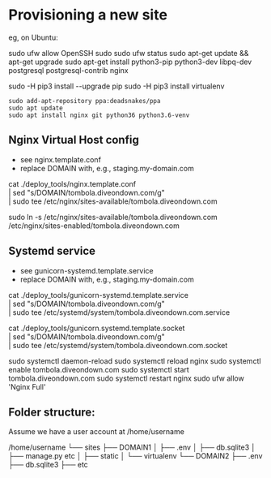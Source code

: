 Provisioning a new site
=======================
eg, on Ubuntu:

sudo ufw allow OpenSSH
sudo sudo ufw status
sudo apt-get update && apt-get upgrade
sudo apt-get install python3-pip python3-dev libpq-dev postgresql postgresql-contrib nginx

sudo -H pip3 install --upgrade pip
sudo -H pip3 install virtualenv

    sudo add-apt-repository ppa:deadsnakes/ppa
    sudo apt update
    sudo apt install nginx git python36 python3.6-venv

## Nginx Virtual Host config

* see nginx.template.conf
* replace DOMAIN with, e.g., staging.my-domain.com

cat ./deploy_tools/nginx.template.conf \
    | sed "s/DOMAIN/tombola.diveondown.com/g" \
    | sudo tee /etc/nginx/sites-available/tombola.diveondown.com

sudo ln -s /etc/nginx/sites-available/tombola.diveondown.com \
/etc/nginx/sites-enabled/tombola.diveondown.com

## Systemd service

* see gunicorn-systemd.template.service
* replace DOMAIN with, e.g., staging.my-domain.com

cat ./deploy_tools/gunicorn-systemd.template.service \
    | sed "s/DOMAIN/tombola.diveondown.com/g" \
    | sudo tee /etc/systemd/system/tombola.diveondown.com.service

cat ./deploy_tools/gunicorn.systemd.template.socket \
    | sed "s/DOMAIN/tombola.diveondown.com/g" \
    | sudo tee /etc/systemd/system/tombola.diveondown.com.socket

sudo systemctl daemon-reload
sudo systemctl reload nginx
sudo systemctl enable tombola.diveondown.com
sudo systemctl start tombola.diveondown.com
sudo systemctl restart nginx
sudo ufw allow 'Nginx Full'

## Folder structure:

Assume we have a user account at /home/username

/home/username
└── sites
    ├── DOMAIN1
    │    ├── .env
    │    ├── db.sqlite3
    │    ├── manage.py etc
    │    ├── static
    │    └── virtualenv
    └── DOMAIN2
         ├── .env
         ├── db.sqlite3
         ├── etc
